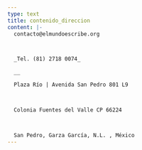 ```yaml
---
type: text
title: contenido_direccion
content: |-
  contacto@elmundoescribe.org



  _Tel. (81) 2718 0074_

  __

  Plaza Río | Avenida San Pedro 801 L9



  Colonia Fuentes del Valle CP 66224



  San Pedro, Garza García, N.L. , México
---
```


